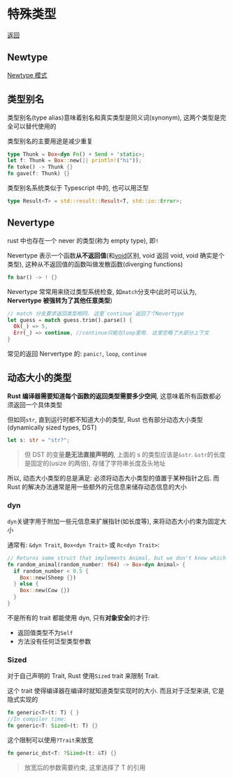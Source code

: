 # 特殊类型

[返回](../README.md)

## Newtype

[Newtype 模式](../src/traits.rs)

## 类型别名

类型别名(type alias)意味着别名和真实类型是同义词(synonym), 这两个类型是完全可以替代使用的

类型别名的主要用途是减少重复

```rust
type Thunk = Box<dyn Fn() + Send + 'static>;
let f: Thunk = Box::new(|| println!("hi"));
fn toke() -> Thunk {}
fn gave(f: Thunk) {}
```

类型别名系统类似于 Typescript 中的, 也可以用泛型

```rust
type Result<T> = std::result::Result<T, std::io::Error>;
```

## Nevertype

rust 中也存在一个 never 的类型(称为 empty type), 即`!`

Nevertype 表示一个函数**从不返回值**(和[void](../src/main.rs)区别, void 返回 void, void 确实是个类型), 这种从不返回值的函数叫做发散函数(diverging functions)

```rust
fn bar() -> ! {}
```

Nevertype 常常用来绕过类型系统检查, 如`match`分支中(此时可以认为, **Nervertype 被强转为了其他任意类型**)

```rust
// match 分支要求返回类型相同. 这里`continue`返回了个Nevertype
let guess = match guess.trim().parse() {
  Ok(_) => 5,
  Err(_) => continue, //continue只能在loop里用. 这里忽略了大部分上下文
}
```

常见的返回 Nervertype 的: `panic!`, `loop`, `continue`

## 动态大小的类型

**Rust 编译器需要知道每个函数的返回类型需要多少空间**, 这意味着所有函数都必须返回一个具体类型

但如同`str`, 直到运行时都不知道大小的类型, Rust 也有部分动态大小类型(dynamically sized types, DST)

```rust
let s: str = "str?";
```

> 但 DST 的变量**是无法直接声明的**, 上面的 s 的类型应该是`&str`. `&str`的长度是固定的(usize 的两倍), 存储了字符串长度及头地址

所以, 动态大小类型的总是满足: 必须将动态大小类型的值置于某种指针之后. 而 Rust 的解决办法通常是用一些额外的元信息来储存动态信息的大小

### dyn

`dyn`关键字用于附加一些元信息来扩展指针(如长度等), 来将动态大小约束为固定大小

通常有: `&dyn Trait`, `Box<dyn Trait>` 或 `Rc<dyn Trait>`:

```rust
// Returns some struct that implements Animal, but we don't know which one at compile time.
fn random_animal(random_number: f64) -> Box<dyn Animal> {
  if random_number < 0.5 {
    Box::new(Sheep {})
  } else {
    Box::new(Cow {})
  }
}
```

不是所有的 trait 都能使用 dyn, 只有**对象安全**的才行:

- 返回值类型不为`Self`
- 方法没有任何泛型类型参数

### Sized

对于自己声明的 Trait, Rust 使用`Sized` trait 来限制 Trait.

这个 trait 使得编译器在编译时就知道类型实现时的大小. 而且对于泛型来讲, 它是隐式实现的

```rust
fn generic<T>(t: T) { }
//In compiler time:
fn generic<T: Sized>(t: T) {}
```

这个限制可以使用`?Trait`来放宽

```rust
fn generic_dst<T: ?Sized>(t: &T) {}
```

> 放宽后的参数需要约束, 这里选择了 T 的引用
